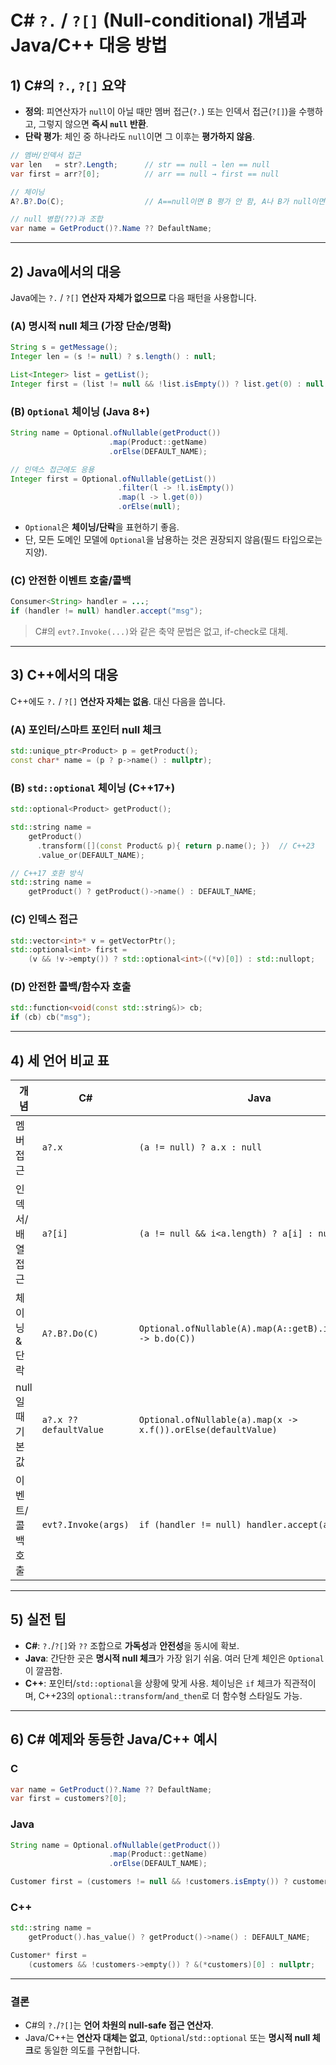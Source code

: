 # C# `?.` / `?[]` (Null-conditional) 개념과 Java/C++ 대응 방법

## 1) C#의 `?.`, `?[]` 요약

-   **정의**: 피연산자가 `null`이 아닐 때만 멤버 접근(`?.`) 또는 인덱서
    접근(`?[]`)을 수행하고, 그렇지 않으면 **즉시 `null` 반환**.
-   **단락 평가**: 체인 중 하나라도 `null`이면 그 이후는 **평가하지
    않음**.

``` csharp
// 멤버/인덱서 접근
var len   = str?.Length;      // str == null → len == null
var first = arr?[0];          // arr == null → first == null

// 체이닝
A?.B?.Do(C);                  // A==null이면 B 평가 안 함, A나 B가 null이면 Do 호출 안 함

// null 병합(??)과 조합
var name = GetProduct()?.Name ?? DefaultName;
```

------------------------------------------------------------------------

## 2) Java에서의 대응

Java에는 `?.` / `?[]` **연산자 자체가 없으므로** 다음 패턴을 사용합니다.

### (A) 명시적 null 체크 (가장 단순/명확)

``` java
String s = getMessage();
Integer len = (s != null) ? s.length() : null;

List<Integer> list = getList();
Integer first = (list != null && !list.isEmpty()) ? list.get(0) : null;
```

### (B) `Optional` 체이닝 (Java 8+)

``` java
String name = Optional.ofNullable(getProduct())
                      .map(Product::getName)
                      .orElse(DEFAULT_NAME);

// 인덱스 접근에도 응용
Integer first = Optional.ofNullable(getList())
                        .filter(l -> !l.isEmpty())
                        .map(l -> l.get(0))
                        .orElse(null);
```

-   `Optional`은 **체이닝/단락**을 표현하기 좋음.
-   단, 모든 도메인 모델에 `Optional`을 남용하는 것은 권장되지 않음(필드
    타입으로는 지양).

### (C) 안전한 이벤트 호출/콜백

``` java
Consumer<String> handler = ...;
if (handler != null) handler.accept("msg");
```

> C#의 `evt?.Invoke(...)`와 같은 축약 문법은 없고, if-check로 대체.

------------------------------------------------------------------------

## 3) C++에서의 대응

C++에도 `?.` / `?[]` **연산자 자체는 없음**. 대신 다음을 씁니다.

### (A) 포인터/스마트 포인터 null 체크

``` cpp
std::unique_ptr<Product> p = getProduct();
const char* name = (p ? p->name() : nullptr);
```

### (B) `std::optional` 체이닝 (C++17+)

``` cpp
std::optional<Product> getProduct();

std::string name =
    getProduct()
      .transform([](const Product& p){ return p.name(); })  // C++23
      .value_or(DEFAULT_NAME);

// C++17 호환 방식
std::string name =
    getProduct() ? getProduct()->name() : DEFAULT_NAME;
```

### (C) 인덱스 접근

``` cpp
std::vector<int>* v = getVectorPtr();
std::optional<int> first =
    (v && !v->empty()) ? std::optional<int>((*v)[0]) : std::nullopt;
```

### (D) 안전한 콜백/함수자 호출

``` cpp
std::function<void(const std::string&)> cb;
if (cb) cb("msg");
```

------------------------------------------------------------------------

## 4) 세 언어 비교 표

| 개념          | C#                       | Java                                                            | C++                                                                 |
|---------------|--------------------------|-----------------------------------------------------------------|---------------------------------------------------------------------|
| 멤버 접근     | `a?.x`                   | `(a != null) ? a.x : null`                                      | `if (ptr) ptr->x;` / `opt ? opt->x : ...`                          |
| 인덱서/배열 접근 | `a?[i]`                  | `(a != null && i<a.length) ? a[i] : null`                       | `if (vec && i<vec->size()) (*vec)[i];`                             |
| 체이닝 & 단락 | `A?.B?.Do(C)`            | `Optional.ofNullable(A).map(A::getB).ifPresent(b -> b.do(C))`   | `ptr && ptr->b ? ptr->b->do(C) : (void)0` / `optional` 조합        |
| null일 때 기본값 | `a?.x ?? defaultValue`   | `Optional.ofNullable(a).map(x -> x.f()).orElse(defaultValue)`   | `opt.transform(...).value_or(defaultValue)` (C++23) / `opt ? ... : defaultValue` |
| 이벤트/콜백 호출 | `evt?.Invoke(args)`      | `if (handler != null) handler.accept(args);`                    | `if (cb) cb(args);`                                                 |


------------------------------------------------------------------------

## 5) 실전 팁

-   **C#**: `?.`/`?[]`와 `??` 조합으로 **가독성**과 **안전성**을 동시에
    확보.
-   **Java**: 간단한 곳은 **명시적 null 체크**가 가장 읽기 쉬움. 여러
    단계 체인은 `Optional`이 깔끔함.
-   **C++**: 포인터/`std::optional`을 상황에 맞게 사용. 체이닝은 `if`
    체크가 직관적이며, C++23의 `optional::transform`/`and_then`로 더
    함수형 스타일도 가능.

------------------------------------------------------------------------

## 6) C# 예제와 동등한 Java/C++ 예시

### C

``` csharp
var name = GetProduct()?.Name ?? DefaultName;
var first = customers?[0];
```

### Java

``` java
String name = Optional.ofNullable(getProduct())
                      .map(Product::getName)
                      .orElse(DEFAULT_NAME);

Customer first = (customers != null && !customers.isEmpty()) ? customers.get(0) : null;
```

### C++

``` cpp
std::string name =
    getProduct().has_value() ? getProduct()->name() : DEFAULT_NAME;

Customer* first =
    (customers && !customers->empty()) ? &(*customers)[0] : nullptr;
```

------------------------------------------------------------------------

### 결론

-   C#의 `?.`/`?[]`는 **언어 차원의 null-safe 접근 연산자**.
-   Java/C++는 **연산자 대체는 없고**, `Optional`/`std::optional` 또는
    **명시적 null 체크**로 동일한 의도를 구현합니다.

